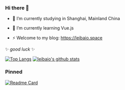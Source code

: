 ### Hi there 👋

- 🔭 I’m currently studying in Shanghai, Mainland China
- 🌱 I’m currently learning Vue.js 

- ⚡ Welcome to my blog: https://leibaio.space

✨ _good luck_ ✨


[![Top Langs](https://github-readme-stats.vercel.app/api/top-langs/?username=leibaio&layout=compact&theme=cobalt&show_icons=true)](https://github.com/leibaio/github-readme-stats) 
[![leibaio's github stats](https://github-readme-stats.vercel.app/api?username=leibaio&theme=cobalt&show_icons=true&hide=stars)](https://github.com/leibaio/github-readme-stats)

### Pinned
[![Readme Card](https://github-readme-stats.vercel.app/api/pin/?username=leibaio&repo=supermall&theme=cobalt)](https://github.com/leibaio/supermall)

<!--
**leibaio/leibaio** is a ✨ _special_ ✨ repository because its `README.md` (this file) appears on your GitHub profile.
- 🔭 I’m currently studying in Shanghai, Mainland China
- 🌱 I’m currently learning Vue.js 
- ⚡ Welcome to my website: https://leibaio.space
-->
